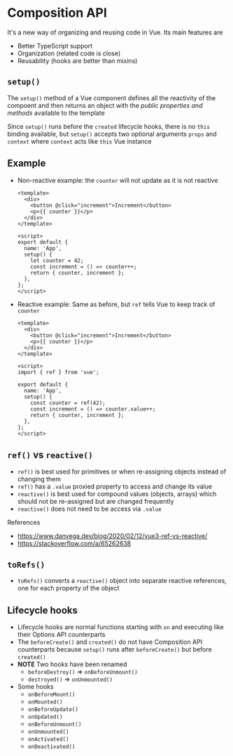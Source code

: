 # Composition API

It's a new way of organizing and reusing code in Vue. Its main features are

- Better TypeScript support
- Organization (related code is close)
- Reusability (hooks are better than mixins)

## `setup()`

The `setup()` method of a Vue component defines all the reactivity of the compoent and then returns an object with the *public properties and methods* available to the template

Since `setup()` runs before the `created` lifecycle hooks, there is no `this` binding available, but `setup()` accepts two optional arguments `props` and `context` where `context` acts like `this` Vue instance

## Example
- Non-reactive example: the `counter` will not update as it is not reactive
  ```vue
  <template>
    <div>
      <button @click="increment">Increment</button>
      <p>{{ counter }}</p>
    </div>
  </template>

  <script>
  export default {
    name: 'App',
    setup() {
      let counter = 42;
      const increment = () => counter++;
      return { counter, increment };
    },
  };
  </script>
  ```

- Reactive example: Same as before, but `ref` tells Vue to keep track of `counter`
  ```vue
  <template>
    <div>
      <button @click="increment">Increment</button>
      <p>{{ counter }}</p>
    </div>
  </template>

  <script>
  import { ref } from 'vue';

  export default {
    name: 'App',
    setup() {
      const counter = ref(42);
      const increment = () => counter.value++;
      return { counter, increment };
    },
  };
  </script>
  ```

## `ref()` vs `reactive()`

- `ref()` is best used for primitives or when re-assigning objects instead of changing them
- `ref()` has a `.value` proxied property to access and change its value
- `reactive()` is best used for compound values (objects, arrays) which should not be re-assigned but are changed frequently
- `reactive()` does not need to be access via `.value`

References
- https://www.danvega.dev/blog/2020/02/12/vue3-ref-vs-reactive/
- https://stackoverflow.com/a/65262638

## `toRefs()`

- `toRefs()` converts a `reactive()` object into separate reactive references, one for each property of the object

## Lifecycle hooks

- Lifecycle hooks are normal functions starting with `on` and executing like their Options API counterparts
- The `beforeCreate()` and `created()` do not have Composition API counterparts because `setup()` runs after `beforeCreate()` but before `created()`
- **NOTE** Two hooks have been renamed
  - `beforeDestroy()` => `onBeforeUnmount()`
  - `destroyed()` => `onUnmounted()`
- Some hooks
  - `onBeforeMount()`
  - `onMounted()`
  - `onBeforeUpdate()`
  - `onUpdated()`
  - `onBeforeUnmount()`
  - `onUnmounted()`
  - `onActivated()`
  - `onDeactivated()`
